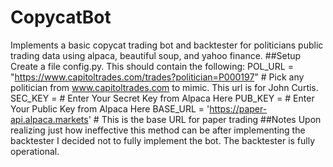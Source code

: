 # CopycatBot
Implements a basic copycat trading bot and backtester for politicians public trading data using alpaca, beautiful soup, and yahoo finance.
##Setup
Create a file config.py. This should contain the following:
POL_URL = "https://www.capitoltrades.com/trades?politician=P000197" # Pick any politician from www.capitoltrades.com to mimic. This url is for John Curtis.
SEC_KEY =  # Enter Your Secret Key from Alpaca Here
PUB_KEY = # Enter Your Public Key from Alpaca Here
BASE_URL = 'https://paper-api.alpaca.markets' # This is the base URL for paper trading
##Notes
Upon realizing just how ineffective this method can be after implementing the backtester I decided not to fully implement the bot. The backtester is fully operational.
